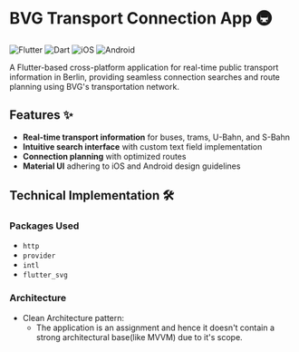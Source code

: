 # BVG Transport Connection App 🚇

![Flutter](https://img.shields.io/badge/Flutter-%2302569B.svg?style=for-the-badge&logo=Flutter&logoColor=white)
![Dart](https://img.shields.io/badge/Dart-0175C2?style=for-the-badge&logo=dart&logoColor=white)
![iOS](https://img.shields.io/badge/iOS-000000?style=for-the-badge&logo=ios&logoColor=white)
![Android](https://img.shields.io/badge/Android-3DDC84?style=for-the-badge&logo=android&logoColor=white)

A Flutter-based cross-platform application for real-time public transport information in Berlin, providing seamless connection searches and route planning using BVG's transportation network.

## Features ✨

- **Real-time transport information** for buses, trams, U-Bahn, and S-Bahn
- **Intuitive search interface** with custom text field implementation
- **Connection planning** with optimized routes
- **Material UI** adhering to iOS and Android design guidelines

## Technical Implementation 🛠️

### Packages Used
- `http`
- `provider`
- `intl`
- `flutter_svg`


### Architecture
- Clean Architecture pattern:
  - The application is an assignment and hence it doesn't contain a strong architectural base(like MVVM) due to it's scope.
